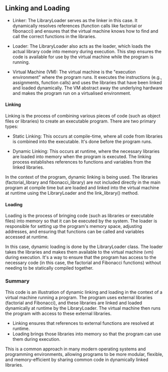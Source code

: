 
## Linking and Loading

- Linker: The LibraryLoader serves as the linker in this case. It dynamically resolves
  references (function calls like factorial or fibonacci) and ensures that the virtual
  machine knows how to find and call the correct functions in the libraries.

- Loader: The LibraryLoader also acts as the loader, which loads the actual library code
  into memory during execution. This step ensures the code is available for use by the
  virtual machine while the program is running.

- Virtual Machine (VM): The virtual machine is the "execution environment" where the
  program runs. It executes the instructions (e.g., assignments, function calls) and
  uses the libraries that have been linked and loaded dynamically. The VM abstract
  away the underlying hardware and makes the program run on a virtualised environment.

#### Linking

Linking is the process of combining various pieces of code (such as object files or libraries)
to create an executable program. There are two primary types:

- Static Linking: This occurs at compile-time, where all code from libraries is combined into
  the executable. It's done before the program runs.

- Dynamic Linking: This occurs at runtime, where the necessary libraries are loaded into memory
  when the program is executed. The linking process establishes references to functions and variables
  from the linked libraries.

In the context of the program, dynamic linking is being used. The libraries (factorial_library and
fibonacci_library) are not included directly in the main program at compile time but are loaded and
linked into the virtual machine at runtime using the LibraryLoader and the link_library() method.


#### Loading

Loading is the process of bringing code (such as libraries or executable files) into memory so that
it can be executed by the system. The loader is responsible for setting up the program's memory space,
adjusting addresses, and ensuring that functions can be called and variables accessed at runtime.

In this case, dynamic loading is done by the LibraryLoader class. The loader takes the libraries and
makes them available to the virtual machine (vm) during execution. It's a way to ensure that the
program has access to the necessary code (in this case, the factorial and Fibonacci functions) without
needing to be statically compiled together.


### Summary 

This code is an illustration of dynamic linking and loading in the context of a virtual machine running
a program. The program uses external libraries (factorial and Fibonacci), and these libraries are linked
and loaded dynamically at runtime by the LibraryLoader. The virtual machine then runs the program with
access to these external libraries.

- Linking ensures that references to external functions are resolved at runtime.
- Loading brings those libraries into memory so that the program can use them during execution.

This is a common approach in many modern operating systems and programming environments, allowing programs
to be more modular, flexible, and memory-efficient by sharing common code in dynamically linked libraries.
